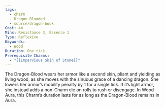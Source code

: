 ```yaml
---
tags:
  - charm
  - Dragon-Blooded
  - source/dragon-book
Cost: 4m
Mins: Resistance 3, Essence 1
Type: Reflexive
Keywords:
  - Wood
Duration: One tick
Prerequisite Charms:
  - "[[Impervious Skin of Stone]]"
---
```

The Dragon-Blood wears her armor like a second skin, pliant and yielding as living wood, as she moves with the sinuous grace of a dancing dragon. She lowers her armor’s mobility penalty by 1 for a single tick. If it’s light armor, she instead adds a non-Charm die on rolls to rush or disengage. In Wood Aura, this Charm’s duration lasts for as long as the Dragon-Blood remains in Aura.